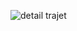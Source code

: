 ![detail trajet](https://user-images.githubusercontent.com/112189073/236236991-b42e0f2a-79cd-4a87-8e8c-060beef93c43.png)
